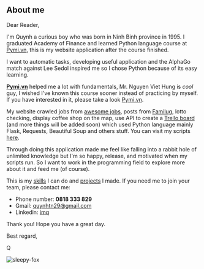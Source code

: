 ## About me

Dear Reader,

I'm Quynh a curious boy who was born in Ninh Binh province in 1995. I graduated Academy of Finance and learned Python language course at [Pymi.vn][0], this is my website application after the course finished.

I want to automatic tasks, developing useful application and the AlphaGo match against Lee Sedol inspired me so I chose Python because of its easy learning.

**[Pymi.vn][0]** helped me a lot with fundamentals, Mr. Nguyen Viet Hung is *cool* guy, I wished I've known this course sooner instead of practicing by myself. If you have interested in it, please take a look [Pymi.vn][0].

My website crawled jobs from [awesome jobs][1], posts from [Familug][2], lotto checking, display coffee shop on the map, use API to create a [Trello board][3] (and more things will be added soon) which used Python language mainly Flask, Requests, Beautiful Soup and others stuff. You can visit my scripts [here][4].

Through doing this application made me feel like falling into a rabbit hole of unlimited knowledge but I'm so happy, release, and motivated when my scripts run. So I want to work in the programming field to explore more about it and feed me (of course).

This is my [skills][5] I can do and [projects][6] I made. If you need me to join your team, please contact me:

* Phone number: **0818 333 829** 
* Gmail: quynhtn29@gmail.com
* Linkedin: [imq][7]

Thank you! Hope you have a great day.

Best regard,

Q

![sleepy-fox][8]

[0]: https://pymi.vn/
[1]: https://github.com/awesome-jobs/vietnam
[2]: https://www.familug.org/
[3]: https://trello.com/b/wQfnAaCQ
[4]: https://github.com/TranQuynh9/product-1
[5]: http://product-1.herokuapp.com/cv
[6]: https://github.com/TranQuynh9
[7]: https://www.linkedin.com/in/iamq/
[8]: http://photos.gograph.com/thumbs/CSP/CSP990/k9818382.jpg